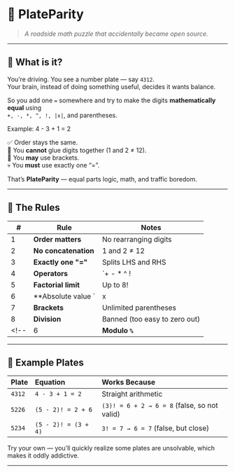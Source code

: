 # 🧮 PlateParity  

> *A roadside math puzzle that accidentally became open source.*

---

## 🚗 What is it?

You’re driving. You see a number plate — say `4312`.  
Your brain, instead of doing something useful, decides it wants balance.  

So you add one `=` somewhere and try to make the digits **mathematically equal** using  
`+, -, *, ^, !, |x|`, and parentheses.

Example:
4 - 3 + 1 = 2

✅ Order stays the same.  
🚫 You **cannot** glue digits together (1 and 2 ≠ 12).  
🧠 You **may** use brackets.  
💀 You **must** use exactly one “=”.

That’s **PlateParity** — equal parts logic, math, and traffic boredom.

---

## 🧩 The Rules

| # | Rule | Notes |
|---|------|-------|
| 1 | **Order matters** | No rearranging digits |
| 2 | **No concatenation** | 1 and 2 ≠ 12 |
| 3 | **Exactly one "="** | Splits LHS and RHS |
| 4 | **Operators** | `+ - * ^ ! | |` |
| 5 | **Factorial limit** | Up to 8! |
| 6 | **Absolute value `|x|`** | Optional, but powerful |
| 7 | **Brackets** | Unlimited parentheses |
| 8 | **Division** | Banned (too easy to zero out) |
<!-- | 6 | **Modulo `%`** | Python remainder (so negative mod is allowed) | -->

---

## 🧠 Example Plates

| Plate | Equation | Works Because |
|:------|:----------|:---------------|
| `4312` | `4 - 3 + 1 = 2` | Straight arithmetic |
| `5226` | `(5 - 2)! = 2 + 6` | `(3)! = 6 + 2 → 6 = 8` (false, so not valid) |
| `5234` | `(5 - 2)! = (3 + 4)` | `3! = 7 → 6 = 7` (false, but close) |

Try your own — you’ll quickly realize some plates are unsolvable, which makes it oddly addictive.

---

